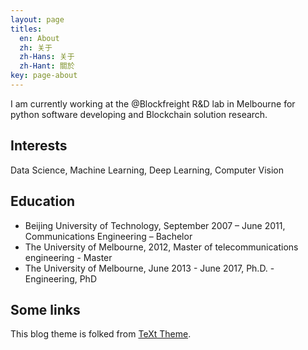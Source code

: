 ```yaml
---
layout: page
titles:
  en: About
  zh: 关于
  zh-Hans: 关于
  zh-Hant: 關於
key: page-about
---
```


I am currently working at the @Blockfreight R&D lab in Melbourne for python software developing and Blockchain solution research. 

## Interests
Data Science, Machine Learning, Deep Learning, Computer Vision

## Education
- Beijing University of Technology, September 2007 – June 2011, Communications Engineering – Bachelor
- The University of Melbourne, 2012, Master of telecommunications engineering - Master
- The University of Melbourne, June 2013 - June 2017, Ph.D. - Engineering, PhD

## Some links
This blog theme is folked from [TeXt Theme](https://github.com/kitian616/jekyll-TeXt-theme).

